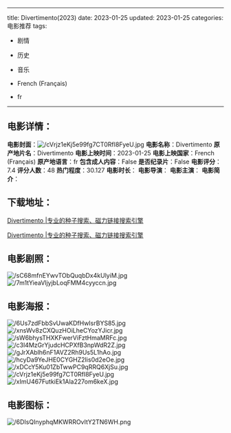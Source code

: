 
---
title: Divertimento(2023)
date: 2023-01-25
updated: 2023-01-25
categories: 电影推荐
tags:
- 剧情
- 历史
- 音乐

- French (Français)
- fr
---


> 

## **电影详情**：

**电影封面**：<img src="https://image.tmdb.org/t/p/w200/cVrjz1eKj5e99fg7CT0RfI8FyeU.jpg" alt="/cVrjz1eKj5e99fg7CT0RfI8FyeU.jpg" title="/cVrjz1eKj5e99fg7CT0RfI8FyeU.jpg">
**电影名称**：Divertimento
**原产地片名**：Divertimento
**电影上映时间**：2023-01-25
**电影上映国家**：French (Français)
**原产地语言**：fr
**包含成人内容**：False
**是否纪录片**：False
**电影评分**：7.4
**评分人数**：48
**热门程度**：30.127
**电影时长**：
**电影导演**：
**电影主演**：
**电影简介**：

## **下载地址**：
[Divertimento |专业的种子搜索、磁力链接搜索引擎](https://movie.amd794.com:2083/?search=Divertimento&ordering=&mode=match_phrase&page_size=10&page=1)

[Divertimento |专业的种子搜索、磁力链接搜索引擎](https://movie.amd794.com:2083/?search=Divertimento&ordering=&mode=match_phrase&page_size=10&page=1)
 

## **电影剧照**：
<img src="https://image.tmdb.org/t/p/original/sC68mfnEYwvTObQuqbDx4kUlyiM.jpg" alt="/sC68mfnEYwvTObQuqbDx4kUlyiM.jpg" title="/sC68mfnEYwvTObQuqbDx4kUlyiM.jpg"><img src="https://image.tmdb.org/t/p/original/7m1tYieaVljyjbLoqFMM4cyyccn.jpg" alt="/7m1tYieaVljyjbLoqFMM4cyyccn.jpg" title="/7m1tYieaVljyjbLoqFMM4cyyccn.jpg">

## **电影海报**：
<img src="https://image.tmdb.org/t/p/original/6Us7zdFbbSvUwaKDfHwIsrBYS85.jpg" alt="/6Us7zdFbbSvUwaKDfHwIsrBYS85.jpg" title="/6Us7zdFbbSvUwaKDfHwIsrBYS85.jpg"><img src="https://image.tmdb.org/t/p/original/xnsWv8zCXQuzHOiLheCYozYJicr.jpg" alt="/xnsWv8zCXQuzHOiLheCYozYJicr.jpg" title="/xnsWv8zCXQuzHOiLheCYozYJicr.jpg"><img src="https://image.tmdb.org/t/p/original/sW6bhysTHXKFwerViFztHmaMRFc.jpg" alt="/sW6bhysTHXKFwerViFztHmaMRFc.jpg" title="/sW6bhysTHXKFwerViFztHmaMRFc.jpg"><img src="https://image.tmdb.org/t/p/original/c3l4MzGrYjudcHCPXfB3npWdR2Z.jpg" alt="/c3l4MzGrYjudcHCPXfB3npWdR2Z.jpg" title="/c3l4MzGrYjudcHCPXfB3npWdR2Z.jpg"><img src="https://image.tmdb.org/t/p/original/gJrXAblh6nF1AVZ2Rh9Us5L1hAo.jpg" alt="/gJrXAblh6nF1AVZ2Rh9Us5L1hAo.jpg" title="/gJrXAblh6nF1AVZ2Rh9Us5L1hAo.jpg"><img src="https://image.tmdb.org/t/p/original/hcyDa9YeJHE0CYGHZ2Iis0d2eOe.jpg" alt="/hcyDa9YeJHE0CYGHZ2Iis0d2eOe.jpg" title="/hcyDa9YeJHE0CYGHZ2Iis0d2eOe.jpg"><img src="https://image.tmdb.org/t/p/original/xDCcY5Ku01ZbTwwPC9qRRQ6XjSu.jpg" alt="/xDCcY5Ku01ZbTwwPC9qRRQ6XjSu.jpg" title="/xDCcY5Ku01ZbTwwPC9qRRQ6XjSu.jpg"><img src="https://image.tmdb.org/t/p/original/cVrjz1eKj5e99fg7CT0RfI8FyeU.jpg" alt="/cVrjz1eKj5e99fg7CT0RfI8FyeU.jpg" title="/cVrjz1eKj5e99fg7CT0RfI8FyeU.jpg"><img src="https://image.tmdb.org/t/p/original/xImU467FutkiEk1Ala227om6keX.jpg" alt="/xImU467FutkiEk1Ala227om6keX.jpg" title="/xImU467FutkiEk1Ala227om6keX.jpg">

## **电影图标**：
<img src="https://image.tmdb.org/t/p/original/6DIsQInyphqMKWRROvItY2TN6WH.png" alt="/6DIsQInyphqMKWRROvItY2TN6WH.png" title="/6DIsQInyphqMKWRROvItY2TN6WH.png">
